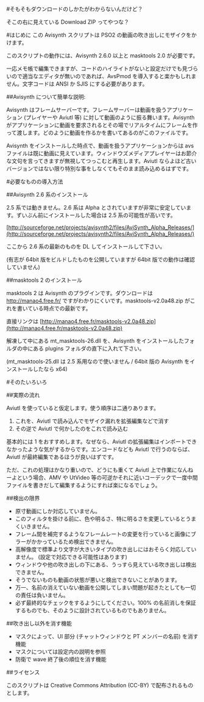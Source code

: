 #そもそもダウンロードのしかたがわからないんだけど？

そこの右に見えている Download ZIP ってやつな？

#はじめに
この Avisynth スクリプトは PSO2 の動画の吹き出しにモザイクをかけます。

このスクリプトの動作には、Avisynth 2.6.0 以上と masktools 2.0 が必要です。

一応メモ帳で編集できますが、コードのハイライトがないと設定だけでも見づらいので適当なエディタが無いのであれば、AvsPmod を導入すると楽かもしれません。文字コードは ANSI か SJIS にする必要があります。

##Avisynth について簡単な説明:

Avisynth はフレームサーバーです。フレームサーバーは動画を扱うアプリケーション (プレイヤーや Aviutl 等) に対して動画のように振る舞います。Avisynth がアプリケーションに動画を要求されるとその場でリアルタイムにフレームを作って渡します。どのように動画を作るかを書いてあるのがこのファイルです。

Avisynth をインストールした時点で、動画を扱うアプリケーションからは avs ファイルは既に動画に見えています。ウィンドウズメディアプレイヤーはお節介な文句を言ってきますが無視してつっこむと再生します。Aviutl ならよほど古いバージョンではない限り特別な事をしなくてもそのまま読み込めるはずです。

#必要なものの導入方法

##Avisynth 2.6 系のインストール

2.5 系では動きません。2.6 系は Alpha とされていますが非常に安定しています。ずいぶん前にインストールした場合は 2.5 系の可能性が高いです。

[http://sourceforge.net/projects/avisynth2/files/AviSynth_Alpha_Releases/](http://sourceforge.net/projects/avisynth2/files/AviSynth_Alpha_Releases/)

ここから 2.6 系の最新のものを DL してインストールして下さい。

(有志が 64bit 版をビルドしたものを公開していますが 64bit 版での動作は確認していません)


##masktools 2 のインストール

masktools 2 は Avisynth のプラグインです。ダウンロードは http://manao4.free.fr/ ですがわかりにくいです。masktools-v2.0a48.zip がこれを書いている時点での最新です。

直接リンクは [http://manao4.free.fr/masktools-v2.0a48.zip](http://manao4.free.fr/masktools-v2.0a48.zip)

解凍して中にある mt_masktools-26.dll を、Avisynth をインストールしたフォルダの中にある plugins フォルダの直下に入れて下さい。

(mt_masktools-25.dll は 2.5 系用なので使いません / 64bit 版の Avisynth をインストールしたなら x64)

#そのたいろいろ

##実際の流れ

Aviutl を使っていると仮定します。使う順序は二通りあります。

1. これを、Aviutl で読み込んでモザイク漏れを拡張編集などで消す
2. その逆で Aviutl で何かしたのをこれで読み込む

基本的には 1 をおすすめします。なぜなら、Aviutl の拡張編集はインポートできなかったような気がするからです。エンコードなども Aviutl で行うのならば、Aviutl が最終編集であるほうが良いはずです。

ただ、これの処理はかなり重いので、どうにも重くて Aviutl 上で作業になんねーよという場合、AMV や UtVideo 等の可逆かそれに近いコーデックで一度中間ファイルを書きだして編集するようにすれば楽になるでしょう。

##検出の限界

* 原寸動画にしか対応していません。
* このフィルタを掛ける前に、色や明るさ、特に明るさを変更しているとうまくいきません。
* フレーム間を補完するようなフレームレートの変更を行っていると画像にブラーがかかっているため検出できません。
* 高解像度で標準より文字が大きいタイプの吹き出しにはおそらく対応していません。 (設定で対応できる可能性はあります)
* ウィンドウや他の吹き出しの下にある、うっすら見えている吹き出しは検出できません。
* そうでないものも動画の状態が悪いと検出できないことがあります。
* 万一、名前の消えていない動画を公開してしまい問題が起きたとしても一切の責任は負いません。
* 必ず最終的なチェックをするようにしてください。100% の名前消しを保証するものでも、そのように設計されているものでもありません。


##吹き出し以外を消す機能

* マスクによって、UI 部分 (チャットウィンドウと PT メンバーの名前) を消す機能
* マスクについては設定内の説明を参照
* 防衛で wave 終了後の順位を消す機能


##ライセンス

このスクリプトは Creative Commons Attribution (CC-BY) で配布されるものとします。
